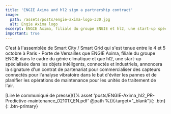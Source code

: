 ```yaml
---
title: 'ENGIE Axima and hl2 sign a partnership contract'
image:
  path: /assets/posts/engie-axima-logo-330.jpg
  alt: Engie Axima logo
excerpt: ENGIE Axima, filiale du groupe ENGIE et hl2, une start-up spécialisée dans les objets connectés annoncera la signature d'un contrat de partenariat
important: true
---
```


C'est à l'assemblée de Smart City / Smart Grid qui s'est tenue entre le 4 et 5 octobre à Paris - Porte de Versailles que ENGIE Axima, filiale du groupe ENGIE dans le cadre du génie climatique et que hl2, une start-up spécialisée dans les objets intéligents, connectés et industriels, annoncera la signature d'un contrat de partenariat pour commercialiser des capteurs connectés pour l'analyse vibratoire dans le but d'éviter les pannes et de planifier les opérations de maintenance pour les unités de traitement de l'air.<!--more-->

[Lire le communiqué de presse]({% asset 'posts/ENGIE-Axima_hl2_PR-Predictive-maintenance_021017_EN.pdf' @path %}){:target="_blank"}{: .btn}{: .btn-primary}
